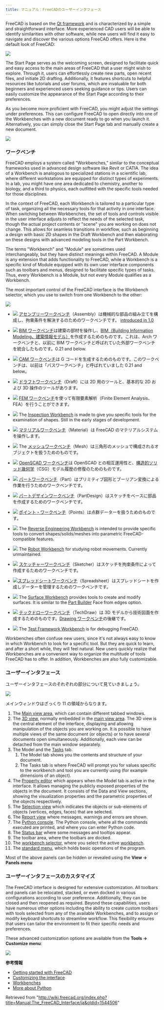 ```yaml
---
title: マニュアル：FreeCADのユーザーインタフェース
---
```


FreeCAD is based on the [Qt framework](<https://en.wikipedia.org/wiki/Qt_(software)>) and is characterized by a simple and straightforward interface. More experienced CAD users will be able to identify similarities with other software, while new users will find it easy to navigate and discover the various options FreeCAD offers. Here is the default look of FreeCAD:

![](/images/FreeCAD_022_Start.png)

The Start Page serves as the welcoming screen, designed to facilitate quick and easy access to the main areas of FreeCAD that a user might wish to explore. Through it, users can effortlessly create new parts, open recent files, and initiate 2D drafting. Additionally, it features shortcuts to helpful resources like tutorials and user forums, which are invaluable for both beginners and experienced users seeking guidance or tips. Users can easily customize the appearance of the Start Page according to their preferences.

As you become more proficient with FreeCAD, you might adjust the settings under preferences. This can configure FreeCAD to open directly into one of the Workbenches with a new document ready to go when you launch it. Alternatively, you can simply close the Start Page tab and manually create a new document.

![](/images/FreeCAD_022_PartDesign.png)

### ワークベンチ

FreeCAD employs a system called "Workbenches," similar to the conceptual frameworks used in advanced design software like Revit or CATIA. The idea of a Workbench is analogous to specialized stations in a scientific lab, where different workstations are equipped for distinct types of experiments. In a lab, you might have one area dedicated to chemistry, another to biology, and a third to physics, each outfitted with the specific tools needed for those disciplines.

In the context of FreeCAD, each Workbench is tailored to a particular type of task, organizing all the necessary tools for that activity in one interface. When switching between Workbenches, the set of tools and controls visible in the user interface adjusts to reflect the needs of the selected task, though the actual project contents or "scene" you are working on does not change. This allows for seamless transitions in workflow, such as beginning a design with basic 2D shapes in the Draft Workbench and then elaborating on these designs with advanced modeling tools in the Part Workbench.

The terms "Workbench" and "Module" are sometimes used interchangeably, but they have distinct meanings within FreeCAD. A Module is any extension that adds functionality to FreeCAD, while a Workbench is a specific kind of Module equipped with its own user interface components such as toolbars and menus, designed to facilitate specific types of tasks. Thus, every Workbench is a Module, but not every Module qualifies as a Workbench.

The most important control of the FreeCAD interface is the Workbench selector, which you use to switch from one Workbench to the other:

![](/images/FreeCAD_WB.png)

- ![](/images/Workbench_Assembly.svg) [アセンブリーワークベンチ](/Assembly_Workbench/ja "Assembly Workbench/ja")（Assembly）は機械的な部品の組み立てを構成し、拘束条件を解決するのためのワークベンチです。 [introduced in 1.0](/Release_notes_1.0 "Release notes 1.0")

- ![](/images/Workbench_BIM.svg) [BIM ワークベンチ](/BIM_Workbench/ja "BIM Workbench/ja")は建築の部材を操作し、[BIM（Building Information Modeling、建築情報モデル）](https://ja.wikipedia.org/wiki/BIM)を作成するためのものです。これは、Arch ワークベンチと、以前に BIM ワークベンチと呼ばれていた外部ワークベンチを統合したものです。0.21 and below.

- ![](/images/Workbench_CAM.svg) [CAM ワークベンチ](/CAM_Workbench/ja "CAM Workbench/ja")は G コードを生成するためのものです。このワークベンチは、以前は「パスワークベンチ」と呼ばれていました 0.21 and below。

- ![](/images/Workbench_Draft.svg) [ドラフトワークベンチ](/Draft_Workbench "Draft Workbench")（Draft）には 2D 用のツールと、基本的な 2D および 3D 操作のツールがあります。

- ![](/images/Workbench_FEM.svg) [FEM ワークベンチ](/FEM_Workbench/ja "FEM Workbench/ja")を使って有限要素解析（Finite Element Analysis、FEA）を行うことができます。

- ![](/images/Workbench_Inspection.svg) The [Inspection Workbench](/Inspection_Workbench "Inspection Workbench") is made to give you specific tools for the examination of shapes. Still in the early stages of development.

- ![](/images/Workbench_Material.svg) [マテリアルワークベンチ](/Material_Workbench "Material Workbench")（Material）は FreeCAD のマテリアルシステムを操作します。

- ![](/images/Workbench_Mesh.svg) The [メッシュワークベンチ](/Mesh_Workbench/ja "Mesh Workbench/ja")（Mesh）は三角形のメッシュで構成されるオブジェクトを扱うためのものです。

- ![](/images/Workbench_OpenSCAD.svg) [OpenSCAD ワークベンチ](/OpenSCAD_Workbench/ja "OpenSCAD Workbench/ja")は OpenSCAD との相互運用性と、[構造的ソリッド幾何学](/Constructive_solid_geometry "Constructive solid geometry")（CSG）モデル履歴の修復のためのものです。

- ![](/images/Workbench_Part.svg) [パートワークベンチ](/Part_Workbench/ja "Part Workbench/ja")（Part）はプリミティブ図形とブーリアン変換による作業を行うためのワークベンチです。

- ![](/images/Workbench_PartDesign.svg) [パートデザインワークベンチ](/PartDesign_Workbench/ja "PartDesign Workbench/ja")（PartDesign）はスケッチをベースに部品を作成するためのワークベンチです。

- ![](/images/Workbench_Points.svg) [ポイント・ワークベンチ](/Points_Workbench/ja "Points Workbench/ja")（Points）は点群データーを扱うためのものです。

- ![](/images/Workbench_Reverse_Engineering.svg) The [Reverse Engineering Workbench](/Reverse_Engineering_Workbench "Reverse Engineering Workbench") is intended to provide specific tools to convert shapes/solids/meshes into parametric FreeCAD-compatible features.

- ![](/images/Workbench_Robot.svg) The [Robot Workbench](/Robot_Workbench "Robot Workbench") for studying robot movements. Currently unmaintained.

- ![](/images/Workbench_Sketcher.svg) [スケッチャーワークベンチ](/Sketcher_Workbench/ja "Sketcher Workbench/ja")（Sketcher）はスケッチを拘束条件によって作成するためのワークベンチです。

- ![](/images/Workbench_Spreadsheet.svg)[スプレッドシートワークベンチ](/Spreadsheet_Workbench/ja "Spreadsheet Workbench/ja")（Spreadsheet）はスプレッドシートを作成しデーターを管理するためのワークベンチです。

- ![](/images/Workbench_Surface.svg) The [Surface Workbench](/Surface_Workbench "Surface Workbench") provides tools to create and modify surfaces. It is similar to the [Part Builder](/Part_Builder "Part Builder") Face from edges option.

- ![](/images/Workbench_TechDraw.svg) [テックドローワークベンチ](/TechDraw_Workbench/ja "TechDraw Workbench/ja")（TechDraw）は 3D モデルから技術図面を作成するためのものです。[Drawing ワークベンチ](/Drawing_Workbench "Drawing Workbench")の後継です。

- ![](/images/Workbench_Test.svg) The [Test Framework Workbench](/Testing "Testing") is for debugging FreeCAD.

Workbenches often confuse new users, since it's not always easy to know in which Workbench to look for a specific tool. But they are quick to learn, and after a short while, they will feel natural. New users quickly realize that Workbenches are a convenient way to organize the multitude of tools FreeCAD has to offer. In addition, Workbenches are also fully customizable.

### ユーザーインタフェース

ユーザーインタフェースのそれぞれの部分について見ていきましょう。

![](/images/FreeCAD_022_Interface.png)

メインウィンドウはざっくり 11 の領域からなります。

1. The [Main view area](/Main_view_area "Main view area"), which can contain different tabbed windows.
2. The [3D view](/3D_view "3D view"), normally embedded in the [main view area](/Main_view_area "Main view area"). The 3D view is the central element of the interface, displaying and allowing manipulation of the objects you are working on. It is possible to have multiple views of the same document (or objects) or to have several documents open simultaneously. Additionally, each view can be detached from the main window separately.
3. The Model and the [Tasks](/Task_panel "Task panel") tab.
   1. The Model tab shows you the contents and structure of your document.
   2. The Tasks tab is where FreeCAD will prompt you for values specific to the workbench and tool you are currently using (for example dimensions of an object).
4. The [Property editor](/Property_editor "Property editor") which appears when the Model tab is active in the interface. It allows managing the publicly exposed properties of the objects in the document. It consists of the Data and View sections, showing the visualization properties and the parametric properties of the objects respectively.
5. The [Selection view](/Selection_view "Selection view") which indicates the objects or sub-elements of objects (vertices, edges, faces) that are selected.
6. The [Report view](/Report_view "Report view") where messages, warnings and errors are shown.
7. The [Python console](/Python_console "Python console"). The Python console, where all the commands executed are printed, and where you can enter Python code.
8. The [Status bar](/Status_bar "Status bar") where some messages and tooltips appear.
9. The toolbar area, where the toolbars are docked.
10. The [workbench selector](/Std_Workbench "Std Workbench"), where you select the active [workbench](/Workbenches "Workbenches").
11. The [standard menu](/Standard_Menu "Standard Menu"), which holds basic operations of the program.

Most of the above panels can be hidden or revealed using the **View → Panels menu**

### ユーザーインタフェースのカスタマイズ

The FreeCAD interface is designed for extensive customization. All toolbars and panels can be relocated, stacked, or even docked in various configurations according to user preference. Additionally, they can be closed and then reopened as required. Beyond these capabilities, users have numerous other options including the ability to create custom toolbars with tools selected from any of the available Workbenches, and to assign or modify keyboard shortcuts to streamline workflow. This flexibility ensures that users can tailor the environment to fit their specific needs and preferences.

These advanced customization options are available from the **Tools → Customize menu**:

![](/images/FreeCAD_022_Customization.png)

**参考情報**

- [Getting started with FreeCAD](/Getting_started "Getting started")
- [Customizing the interface](/Interface_Customization "Interface Customization")
- [Workbenches](/Workbenches "Workbenches")
- [More about Python](https://www.python.org)

Retrieved from "<http://wiki.freecad.org/index.php?title=Manual:The_FreeCAD_Interface/ja&oldid=1544506>"

